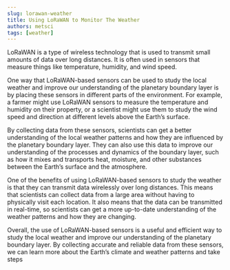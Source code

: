 ```yaml
---
slug: lorawan-weather
title: Using LoRaWAN to Monitor The Weather
authors: metsci
tags: [weather]
---
```


LoRaWAN is a type of wireless technology that is used to transmit small amounts of data over long distances. It is often used in sensors that measure things like temperature, humidity, and wind speed.

<!-- truncate -->

One way that LoRaWAN-based sensors can be used to study the local weather and improve our understanding of the planetary boundary layer is by placing these sensors in different parts of the environment. For example, a farmer might use LoRaWAN sensors to measure the temperature and humidity on their property, or a scientist might use them to study the wind speed and direction at different levels above the Earth’s surface.

By collecting data from these sensors, scientists can get a better understanding of the local weather patterns and how they are influenced by the planetary boundary layer. They can also use this data to improve our understanding of the processes and dynamics of the boundary layer, such as how it mixes and transports heat, moisture, and other substances between the Earth’s surface and the atmosphere.

One of the benefits of using LoRaWAN-based sensors to study the weather is that they can transmit data wirelessly over long distances. This means that scientists can collect data from a large area without having to physically visit each location. It also means that the data can be transmitted in real-time, so scientists can get a more up-to-date understanding of the weather patterns and how they are changing.

Overall, the use of LoRaWAN-based sensors is a useful and efficient way to study the local weather and improve our understanding of the planetary boundary layer. By collecting accurate and reliable data from these sensors, we can learn more about the Earth’s climate and weather patterns and take steps
